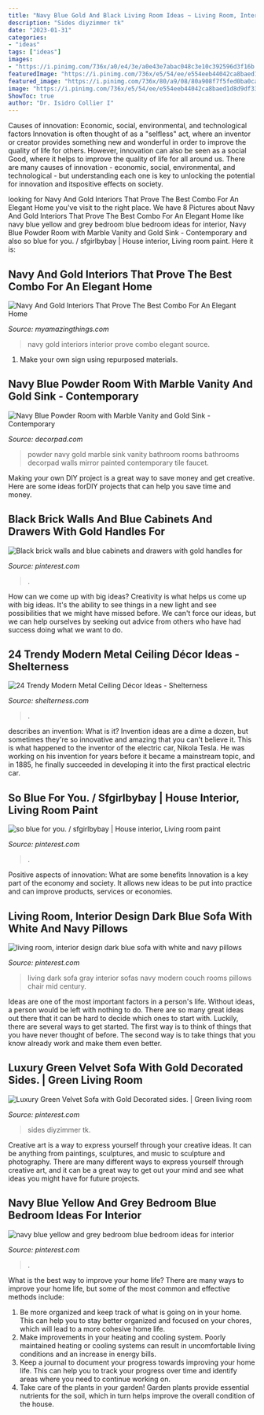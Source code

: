 ```yaml
---
title: "Navy Blue Gold And Black Living Room Ideas ~ Living Room, Interior Design Dark Blue Sofa With White And Navy Pillows"
description: "Sides diyzimmer tk"
date: "2023-01-31"
categories:
- "ideas"
tags: ["ideas"]
images:
- "https://i.pinimg.com/736x/a0/e4/3e/a0e43e7abac048c3e10c392596d3f16b.jpg"
featuredImage: "https://i.pinimg.com/736x/e5/54/ee/e554eeb44042ca8baed1d8d9df337b2b.jpg"
featured_image: "https://i.pinimg.com/736x/80/a9/08/80a908f7f5fed0ba0ca9036271bbdbb1.jpg"
image: "https://i.pinimg.com/736x/e5/54/ee/e554eeb44042ca8baed1d8d9df337b2b.jpg"
ShowToc: true
author: "Dr. Isidro Collier I"
---
```



Causes of innovation: Economic, social, environmental, and technological factors
Innovation is often thought of as a "selfless" act, where an inventor or creator provides something new and wonderful in order to improve the quality of life for others. However, innovation can also be seen as a social Good, where it helps to improve the quality of life for all around us. There are many causes of innovation - economic, social, environmental, and technological - but understanding each one is key to unlocking the potential for innovation and itspositive effects on society.

	

		
looking for Navy And Gold Interiors That Prove The Best Combo For An Elegant Home you've visit to the right place. We have 8 Pictures about Navy And Gold Interiors That Prove The Best Combo For An Elegant Home like navy blue yellow and grey bedroom blue bedroom ideas for interior, Navy Blue Powder Room with Marble Vanity and Gold Sink - Contemporary and also so blue for you. / sfgirlbybay | House interior, Living room paint. Here it is:
		
    
## Navy And Gold Interiors That Prove The Best Combo For An Elegant Home

<img loading=lazy src="http://myamazingthings.com/wp-content/uploads/2017/10/navy-gold-interior-9.jpg" onerror="this.onerror=null;this.src='https://tse3.mm.bing.net/th?id=OIP.pdUGIMR6qR0df3z-8HHOHgHaFi&amp;pid=15.1';" alt="Navy And Gold Interiors That Prove The Best Combo For An Elegant Home">

_Source: myamazingthings.com_

>navy gold interiors interior prove combo elegant source. 

	

1. Make your own sign using repurposed materials.

    
## Navy Blue Powder Room With Marble Vanity And Gold Sink - Contemporary

<img loading=lazy src="https://cdn.decorpad.com/photos/2016/03/12/navy-blue-powder-room-marble-washstand-gold-sink.jpg" onerror="this.onerror=null;this.src='https://tse4.mm.bing.net/th?id=OIP.kIsKi4tlVYadHeHHmHOygQHaKL&amp;pid=15.1';" alt="Navy Blue Powder Room with Marble Vanity and Gold Sink - Contemporary">

_Source: decorpad.com_

>powder navy gold marble sink vanity bathroom rooms bathrooms decorpad walls mirror painted contemporary tile faucet. 

	

Making your own DIY project is a great way to save money and get creative. Here are some ideas forDIY projects that can help you save time and money.

    
## Black Brick Walls And Blue Cabinets And Drawers With Gold Handles For

<img loading=lazy src="https://i.pinimg.com/736x/a0/e4/3e/a0e43e7abac048c3e10c392596d3f16b.jpg" onerror="this.onerror=null;this.src='https://tse3.mm.bing.net/th?id=OIP.U3rOxl-7Cu8VrtnuzT_8NQHaKX&amp;pid=15.1';" alt="Black brick walls and blue cabinets and drawers with gold handles for">

_Source: pinterest.com_

>. 

	

How can we come up with big ideas?
Creativity is what helps us come up with big ideas. It's the ability to see things in a new light and see possibilities that we might have missed before. We can't force our ideas, but we can help ourselves by seeking out advice from others who have had success doing what we want to do.

    
## 24 Trendy Modern Metal Ceiling Décor Ideas - Shelterness

<img loading=lazy src="https://i.shelterness.com/2016/05/silver-bedroom-ceiling.jpg" onerror="this.onerror=null;this.src='https://tse1.mm.bing.net/th?id=OIP.RDHVPYhdPPpZ4vP4B0fuqQHaJ4&amp;pid=15.1';" alt="24 Trendy Modern Metal Ceiling Décor Ideas - Shelterness">

_Source: shelterness.com_

>. 

	

describes an invention: What is it?
Invention ideas are a dime a dozen, but sometimes they're so innovative and amazing that you can't believe it. This is what happened to the inventor of the electric car, Nikola Tesla. He was working on his invention for years before it became a mainstream topic, and in 1885, he finally succeeded in developing it into the first practical electric car.

    
## So Blue For You. / Sfgirlbybay | House Interior, Living Room Paint

<img loading=lazy src="https://i.pinimg.com/736x/73/ad/e2/73ade26358f8a48e678c54050759626d.jpg" onerror="this.onerror=null;this.src='https://tse2.mm.bing.net/th?id=OIP.QqjqKDo0tDDnkyDFEwbvaQHaIt&amp;pid=15.1';" alt="so blue for you. / sfgirlbybay | House interior, Living room paint">

_Source: pinterest.com_

>. 

	

Positive aspects of innovation: What are some benefits
Innovation is a key part of the economy and society. It allows new ideas to be put into practice and can improve products, services or economies.

    
## Living Room, Interior Design Dark Blue Sofa With White And Navy Pillows

<img loading=lazy src="https://i.pinimg.com/736x/80/a9/08/80a908f7f5fed0ba0ca9036271bbdbb1.jpg" onerror="this.onerror=null;this.src='https://tse4.mm.bing.net/th?id=OIP.jEmhxwIRsDsk1nvOgxx8qgHaLH&amp;pid=15.1';" alt="living room, interior design dark blue sofa with white and navy pillows">

_Source: pinterest.com_

>living dark sofa gray interior sofas navy modern couch rooms pillows chair mid century. 

	

Ideas are one of the most important factors in a person's life. Without ideas, a person would be left with nothing to do. There are so many great ideas out there that it can be hard to decide which ones to start with. Luckily, there are several ways to get started. The first way is to think of things that you have never thought of before. The second way is to take things that you know already work and make them even better.

    
## Luxury Green Velvet Sofa With Gold Decorated Sides. | Green Living Room

<img loading=lazy src="https://i.pinimg.com/736x/e5/54/ee/e554eeb44042ca8baed1d8d9df337b2b.jpg" onerror="this.onerror=null;this.src='https://tse1.mm.bing.net/th?id=OIP.tRQ9D5BJreXOyXnipYKjAwHaPL&amp;pid=15.1';" alt="Luxury Green Velvet Sofa with Gold Decorated sides. | Green living room">

_Source: pinterest.com_

>sides diyzimmer tk. 

	

Creative art is a way to express yourself through your creative ideas. It can be anything from paintings, sculptures, and music to sculpture and photography. There are many different ways to express yourself through creative art, and it can be a great way to get out your mind and see what ideas you might have for future projects.

    
## Navy Blue Yellow And Grey Bedroom Blue Bedroom Ideas For Interior

<img loading=lazy src="https://i.pinimg.com/736x/1f/63/82/1f638282c427bfa511dcccc708f9ce2d.jpg" onerror="this.onerror=null;this.src='https://tse2.mm.bing.net/th?id=OIP.uu5lRY7vVyRTbI3_WPUAbAHaJ3&amp;pid=15.1';" alt="navy blue yellow and grey bedroom blue bedroom ideas for interior">

_Source: pinterest.com_

>. 

	

What is the best way to improve your home life?
There are many ways to improve your home life, but some of the most common and effective methods include: 
1. Be more organized and keep track of what is going on in your home. This can help you to stay better organized and focused on your chores, which will lead to a more cohesive home life. 
2. Make improvements in your heating and cooling system. Poorly maintained heating or cooling systems can result in uncomfortable living conditions and an increase in energy bills. 
3. Keep a journal to document your progress towards improving your home life. This can help you to track your progress over time and identify areas where you need to continue working on. 
4. Take care of the plants in your garden! Garden plants provide essential nutrients for the soil, which in turn helps improve the overall condition of the house.

